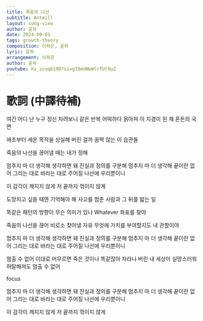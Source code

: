 ```yaml
---
title: 죽음의 나선
subtitle: Antmill
layout: song-view
author: 윤하
date: 2024-09-01
tags: growth-theory
composition: 이하은, 윤하
lyric: 윤하
arrangement: 이하은
author: 윤하
youtube: Kv_zcoq6190?si=g39mdNwWlrTUt9uZ
---
```


# 歌詞 (中譯待補)

여긴 어디 난 누구
정신 차려보니 같은 반복
어떡하다 옭아져
이 지경이 된 채 혼돈의 국면

애초부터 세운 목적을 상실해 버린 걸까
꿈쩍 않는 이 습관들

죽음의 나선을 끊어낼 때는
내가 정해

멈추지 마 더 생각해
생각하면 돼
진실과 정의를 구분해
멈추지 마 더 생각해
끝이란 없어
그리는 대로 바라는 대로
주어질 나선에 우리뿐이니

이 감각이
깨지지 않게
저 끝까지
꺾이지 않게

도망치고 싶을 때엔
기억해야 해
사고를 멈춘 사람과
그 뒤를 밟는 일

똑같은 패턴의 방향이
무슨 의미가 있나
Whatever
좌표를 찾아

죽음의 나선을 끊어
비로소 찾아낼 자유
무엇에 가치를 부여할지도
내 관할이야

멈추지 마 더 생각해
생각하면 돼
진실과 정의를 구분해
멈추지 마 더 생각해
끝이란 없어
그리는 대로 바라는 대로
주어질 나선에 우리뿐이니

멈출 수 없어 이대로 머무르면
죽은 것이나 똑같잖아
자라나 버린 내 세상이 실망스러워
허탈해져도 멈출 수 없어

focus

멈추지 마 더 생각해
생각하면 돼
진실과 정의를 구분해
멈추지 마 더 생각해
끝이란 없어
그리는 대로 바라는 대로
주어질 나선에 우리뿐이니

이 감각이
깨지지 않게
저 끝까지
꺾이지 않게
